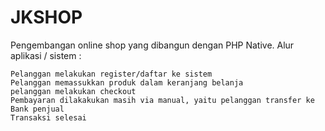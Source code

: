 # JKSHOP
Pengembangan online shop yang dibangun dengan PHP Native. Alur aplikasi / sistem :

    Pelanggan melakukan register/daftar ke sistem
    Pelanggan memassukkan produk dalam keranjang belanja
    pelanggan melakukan checkout
    Pembayaran dilakakukan masih via manual, yaitu pelanggan transfer ke Bank penjual
    Transaksi selesai

